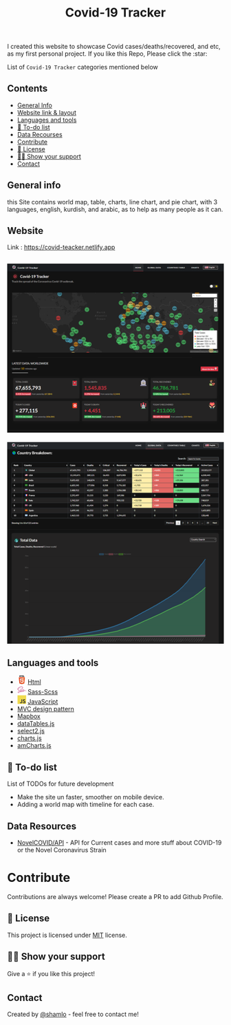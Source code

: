 <h1 align="center">Covid-19 Tracker</h1>
<!-- <p align="center"><i>I created this website to showcase Covid cases/deaths/recovered, and etc, as my first personal project, containing map, table, charts, line chart, and pie chart, with 3 languages, english, kurdish, and arabic, as to help as many people as it can.</i></p> -->
<!-- <div align="center">
  <a href="https://github.com/shammlo/covid-19-Tracker/stargazers"><img src="https://img.shields.io/github/stars/elangosundar/awesome-README-templates" alt="Stars Badge"/></a>
<a href="https://github.com/shammlo/covid-19-Tracker/network/members"><img src="https://img.shields.io/github/forks/elangosundar/awesome-README-templates" alt="Forks Badge"/></a>
<a href="https://github.com/shammlo/covid-19-Tracker/pulls"><img src="https://img.shields.io/github/issues-pr/elangosundar/awesome-README-templates" alt="Pull Requests Badge"/></a>
<a href="https://github.com/shammlo/covid-19-Tracker/issues"><img src="https://img.shields.io/github/issues/elangosundar/awesome-README-templates" alt="Issues Badge"/></a>
<a href="https://github.com/elangosundar/awesome-README-templates/graphs/contributors"><img alt="GitHub contributors" src="https://img.shields.io/github/contributors/elangosundar/awesome-README-templates?color=2b9348"></a>
<a href="#"><img alt="GitHub contributors" src="https://img.shields.io/github/contributors/elangosundar/awesome-README-templates?color=2b9348"></a>
<a href="https://github.com/elangosundar/awesome-README-templates/blob/master/LICENSE"><img src="https://img.shields.io/github/license/elangosundar/awesome-README-templates?color=2b9348" alt="License Badge"/></a>
</div> -->
<br>
<!-- <p align="center"><i>Loved the project? Please visit our <a href="https://awesome-github-readme-profile.netlify.app">Website</a></i></p> -->
<br>
I created this website to showcase Covid cases/deaths/recovered, and etc, as my first personal project. 
If you like this Repo, Please click the :star:

List of `Covid-19 Tracker` categories mentioned below

## Contents

-   [General Info](#general-info)
-   [Website link & layout](#website)
-   [Languages and tools](#languages-and-tools)
-   [🚧 To-do list](#to-do-list)
-   [Data Recourses](#data-recourses)
-   [Contribute](#contribute)
-   [:pencil: License](#license)
-   [:man_astronaut: Show your support](#show-your-support)
-   [Contact](#Contact)

## General info

this Site contains world map, table, charts, line chart, and pie chart, with 3 languages, english, kurdish, and arabic, as to help as many people as it can.

## Website

Link : https://covid-teacker.netlify.app

## <a href="https://covid-teacker.netlify.app/"><img src="https://raw.githubusercontent.com/shammlo/covid-19-Tracker/master/dist/img/covid-19tracker.png?token=AQUKQVOIVZZ366PF3P3FM5K7ZZ6YS" alt="Covid-19 Tracker" /></a>

<a href="https://covid-teacker.netlify.app/"><img src="https://raw.githubusercontent.com/shammlo/covid-19-Tracker/master/dist/img/covid-19tracker2.png?token=AQUKQVPIIDPWRGU5M5RB2M27ZZ62I" alt="Covid-19 Tracker" /></a>

## Languages and tools

-   <code><img height="20" src="https://raw.githubusercontent.com/github/explore/80688e429a7d4ef2fca1e82350fe8e3517d3494d/topics/html/html.png"></code> [Html](HTML)
-   <code><img height="20" src="https://raw.githubusercontent.com/github/explore/80688e429a7d4ef2fca1e82350fe8e3517d3494d/topics/sass/sass.png"></code> [Sass-Scss](sass-scss)
-   <code><img height="20" src="https://raw.githubusercontent.com/github/explore/80688e429a7d4ef2fca1e82350fe8e3517d3494d/topics/javascript/javascript.png"></code> [JavaScript](javascript)
-   [MVC design pattern](mvc)
-   [Mapbox](https://www.mapbox.com/)
-   [dataTables.js](https://datatables.net/)
-   [select2.js](https://select2.org/)
-   [charts.js](https://www.chartjs.org/)
-   [amCharts.js](https://www.amcharts.com/)

## 🚧 To-do list

List of TODOs for future development

-   Make the site un faster, smoother on mobile device.
-   Adding a world map with timeline for each case.

## Data Resources

-   [NovelCOVID/API](https://github.com/NovelCOVID/API) - API for Current cases and more stuff about COVID-19 or the Novel Coronavirus Strain

# Contribute

Contributions are always welcome! Please create a PR to add Github Profile.

## :pencil: License

This project is licensed under [MIT](https://opensource.org/licenses/MIT) license.

## :man_astronaut: Show your support

Give a ⭐️ if you like this project!

## Contact

Created by [@shamlo](https://www.facebook.com/shamlo.redzx/) - feel free to contact me!
